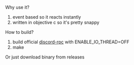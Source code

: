 Why use it?
1. event based so it reacts instantly
2. written in objective c so it's pretty snappy

How to build?
1. build official [discord-rpc](https://github.com/discordapp/discord-rpc) with ENABLE_IO_THREAD=OFF
2. make

Or just download binary from releases
